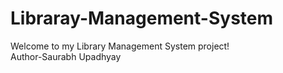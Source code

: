 # Libraray-Management-System
Welcome to my Library Management System project! 
<br>
Author-Saurabh Upadhyay
